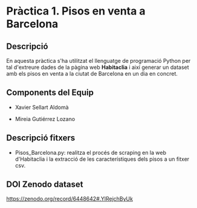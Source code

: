 # Pràctica 1. Pisos en venta a Barcelona

## Descripció
En aquesta pràctica s'ha utilitzat el llenguatge de programació Python per tal d'extreure dades de la pàgina web **Habitaclia** i així generar un dataset amb els pisos en venta a la ciutat de Barcelona en un dia en concret.

## Components del Equip

* Xavier Sellart Aldomà

* Mireia Gutiérrez Lozano

## Descripció fitxers

* Pisos_Barcelona.py: realitza el procés de scraping en la web d'Habitaclia i la extracció de les característiques dels pisos a un fitxer csv.

## DOI Zenodo dataset

https://zenodo.org/record/6448642#.YlRejchByUk
